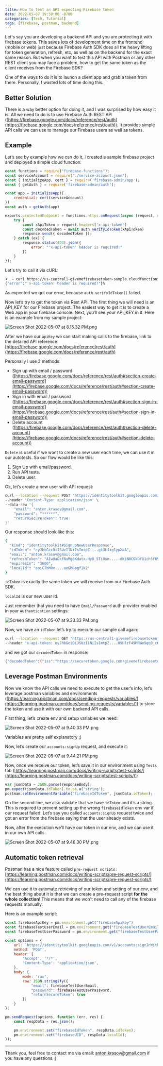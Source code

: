 ```yaml
---
title: How to test an API expecting Firebase token
date: 2022-05-07 19:50:00 -0700
categories: [Tech, Tutorial]
tags: [firebase, postman, backend]
---
```


Let's say you are developing a backend API and you are protecting it with firebase tokens. This saves lots of development time on the frontend (mobile or web) just because Firebase Auth SDK does all the heavy lifting for token generation, refresh, etc, as well as on the backend for the exact same reason. But when you want to test this API with Postman or any other REST client you may face a problem, how to get the same token as the client receives from the Firebase SDK?

One of the ways to do it is to launch a client app and grab a token from there. Personally, I wasted lots of time doing this.

## Better Solution

There is a way better option for doing it, and I was surprised by how easy it is. All we need to do is to use Firebase Auth REST API ([https://firebase.google.com/docs/reference/rest/auth](https://firebase.google.com/docs/reference/rest/auth)). It provides simple API calls we can use to manage our Firebase users as well as tokens.

## Example

Let’s see by example how we can do it, I created a sample firebase project and deployed a simple cloud function:

```jsx
const functions = require("firebase-functions");
const serviceAccount = require("./service-account.json");
const { initializeApp, cert } = require('firebase-admin/app');
const { getAuth } = require('firebase-admin/auth');

const app = initializeApp({
    credential: cert(serviceAccount)
})
const auth = getAuth(app)

exports.protectedEndpoint = functions.https.onRequest(async (request, response) => {
    try {
        const xApiToken = request.headers['x-api-token']
        const decodedToken = await auth.verifyIdToken(xApiToken)
        response.send({ decodedToken });
    } catch (ex) {
        response.status(403).json({
            error: "'x-api-token' header is required!"
        })
    }
});
```

Let's try to call it via cURL:

```bash
➜  ~ curl https://us-central1-givemefirebasetoken-sample.cloudfunctions.net/protectedEndpoint
{"error":"'x-api-token' header is required!"}%
```

As expected we got our error, because `auth.verifyIdToken()` failed.

Now let’s try to get the token via Rest API. The first thing we will need is an API_KEY for our Firebase project. The easiest way to get it is to create a Web app in your firebase console. Next, you’ll see your API_KEY in it. Here is an example from my sample project:

![Screen Shot 2022-05-07 at 8.15.32 PM.png](/assets/img/2022-05-08-how-to-test-an-api-expecting-firebase-token/Screen_Shot_2022-05-07_at_8.15.32_PM.png)

After we have our `apiKey` we can start making calls to the firebase, link to the detailed API reference: [https://firebase.google.com/docs/reference/rest/auth](https://firebase.google.com/docs/reference/rest/auth)

Personally I use 3 methods:

- Sign up with email / password ([https://firebase.google.com/docs/reference/rest/auth#section-create-email-password](https://firebase.google.com/docs/reference/rest/auth#section-create-email-password))
- Sign in with email / password ([https://firebase.google.com/docs/reference/rest/auth#section-sign-in-email-password](https://firebase.google.com/docs/reference/rest/auth#section-sign-in-email-password))
- Delete account ([https://firebase.google.com/docs/reference/rest/auth#section-delete-account](https://firebase.google.com/docs/reference/rest/auth#section-delete-account))

`Delete` is useful if we want to create a new user each time, we can use it in our autotests. So our flow would be like this:

1. Sign Up with email/password.
2. Run API tests.
3. Delete user.

Ok, let’s create a new user with API request:

```bash
curl --location --request POST 'https://identitytoolkit.googleapis.com/v1/accounts:signUp?key=AIzaSyAHV1eUu8EqCSUeycofXqfL******' \
--header 'Content-Type: application/json' \
--data-raw '{
    "email": "anton.krasov@gmail.com",
    "password": "******",
    "returnSecureToken": true
}'
```

Our response should look like this:

```bash
{
  "kind": "identitytoolkit#SignupNewUserResponse",
  "idToken": "eyJhbGciOiJSUzI1NiIsImtpZ....gkULJig1ypXaA",
  "email": "anton.krasov@gmail.com",
  "refreshToken": "AIwUaOkfNuMg8Kdatx-Hy8_5Ti0sm....-dKiN0CGkDfX1ch5f69g5Y5K",
  "expiresIn": "3600",
  "localId": "aoiC7bM0v....ueGMRegf1k2"
}
```

`idToken` is exactly the same token we will receive from our Firebase Auth SDK.

`localId` is our new user Id.

Just remember that you need to have `Email/Password` auth provider enabled in your `Authentication` settings:

![Screen Shot 2022-05-07 at 9.33.33 PM.png](/assets/img/2022-05-08-how-to-test-an-api-expecting-firebase-token/Screen_Shot_2022-05-07_at_9.33.33_PM.png)

Now, we have an `idToken` let’s try to execute our sample call again:

```bash
curl --location --request GET 'https://us-central1-givemefirebasetoken-sample.cloudfunctions.net/protectedEndpoint' \
--header 'x-api-token: eyJhbGciOiJSUzI1NiIsImtpZ....09HlrF49MRWo9qq0_c6UiMHdBZUavNXyuFyjC85dpSxJrNtJSwH5OQa22dIwdbNmfMqz6ljAivIkjw5aX2GrF5ViFCdp4Tew5iw'
```

and we got our `decodedToken` in response:

```bash
{"decodedToken":{"iss":"https://securetoken.google.com/givemefirebasetoken-sample","aud":"givemefirebasetoken-sample","auth_time":1651977397,"user_id":"aoiC7bM0vFQTMPj24ueGMRegf1k2","sub":"aoiC7bM0vFQTMPj24ueGMRegf1k2","iat":1651977397,"exp":1651980997,"email":"anton.krasov@gmail.com","email_verified":false,"firebase":{"identities":{"email":["anton.krasov@gmail.com"]},"sign_in_provider":"password"},"uid":"aoiC7bM0vFQTMPj24ueGMRegf1k2"}}
```

## Leverage Postman Environments

Now we know the API calls we need to execute to get the user’s info, let’s leverage postman variables and environments ([https://learning.postman.com/docs/sending-requests/variables/](https://learning.postman.com/docs/sending-requests/variables/)) to store the token and use it with our own backend API calls.

First thing, let’s create env and setup variables we need:

![Screen Shot 2022-05-07 at 9.40.33 PM.png](/assets/img/2022-05-08-how-to-test-an-api-expecting-firebase-token/Screen_Shot_2022-05-07_at_9.40.33_PM.png)

Variables are pretty self explanatory ;)

Now, let’s create our `accounts:signUp` request, and execute it:

![Screen Shot 2022-05-07 at 9.44.21 PM.png](/assets/img/2022-05-08-how-to-test-an-api-expecting-firebase-token/Screen_Shot_2022-05-07_at_9.44.21_PM.png)

Now, once we receive our token, let’s save it in our environment using `Tests` tab ([https://learning.postman.com/docs/writing-scripts/test-scripts/](https://learning.postman.com/docs/writing-scripts/test-scripts/)):

```jsx
var jsonData = JSON.parse(responseBody);
pm.expect(jsonData.idToken).to.be.a('string');
postman.setEnvironmentVariable("firebaseIdToken", jsonData.idToken);
```

On the second line, we also validate that we have `idToken` and it’s a string. This is required to prevent setting up the wrong `firebaseIdToken` env var if our request failed. Let’s say you called `accounts:signUp` request twice and got an error from the firebase saying that the user already exists.

Now, after the execution we'll have our token in our env, and we can use it in our own API calls.

![Screen Shot 2022-05-07 at 9.48.30 PM.png](/assets/img/2022-05-08-how-to-test-an-api-expecting-firebase-token/Screen_Shot_2022-05-07_at_9.48.30_PM.png)

## Automatic token retrieval

Postman has a nice feature called `pre-request scripts:` [https://learning.postman.com/docs/writing-scripts/pre-request-scripts/](https://learning.postman.com/docs/writing-scripts/pre-request-scripts/)

We can use it to automate retrieving of our token and setting of our env, and the best thing about it is that we can create a pre-request script **for the whole collection**! This means that we won't need to call any of the firebase requests manually.

Here is an example script: 

```jsx
const firebaseApiKey = pm.environment.get("firebaseApiKey")
const firebaseTestUserEmail = pm.environment.get("firebaseTestUserEmail")
const firebaseTestUserPassword = pm.environment.get("firebaseTestUserPassword")

const options = {
    url: `https://identitytoolkit.googleapis.com/v1/accounts:signInWithPassword?key=${firebaseApiKey}`,
    method: 'POST',
    header: {
        'Accept': '*/*',
        'Content-Type': 'application/json',
    },
    body: {
        mode: 'raw',
        raw: JSON.stringify({
            "email": firebaseTestUserEmail,
            "password": firebaseTestUserPassword,
            "returnSecureToken": true
        })
    }
};

pm.sendRequest(options, function (err, res) {
    const respData = res.json();

    pm.environment.set("firebaseIdToken", respData.idToken);
    pm.environment.set("firebaseUID", respData.localId);
});
```

---

Thank you, feel free to contact me via email: anton.krasov@gmail.com if you have any questions ;)